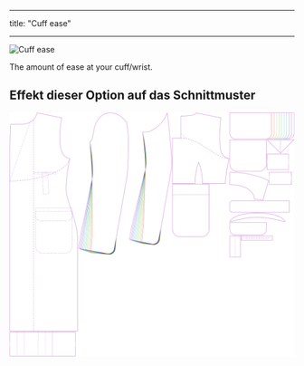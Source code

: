 - - -
title: "Cuff ease"
- - -

![Cuff ease](./cuffease.svg)

The amount of ease at your cuff/wrist.

## Effekt dieser Option auf das Schnittmuster

![This image shows the effect of this option by superimposing several variants that have a different value for this option](carlton_cuffease_sample.svg "Effect of this option on the pattern")
